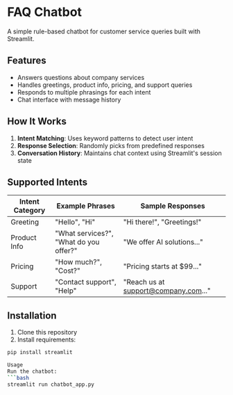# FAQ Chatbot

A simple rule-based chatbot for customer service queries built with Streamlit.

## Features
- Answers questions about company services
- Handles greetings, product info, pricing, and support queries
- Responds to multiple phrasings for each intent
- Chat interface with message history

## How It Works
1. **Intent Matching**: Uses keyword patterns to detect user intent
2. **Response Selection**: Randomly picks from predefined responses
3. **Conversation History**: Maintains chat context using Streamlit's session state

## Supported Intents
| Intent Category | Example Phrases | Sample Responses |
|-----------------|-----------------|------------------|
| Greeting        | "Hello", "Hi"   | "Hi there!", "Greetings!" |
| Product Info    | "What services?", "What do you offer?" | "We offer AI solutions..." |
| Pricing         | "How much?", "Cost?" | "Pricing starts at $99..." |
| Support         | "Contact support", "Help" | "Reach us at support@company.com..." |

## Installation
1. Clone this repository
2. Install requirements:

```bash
pip install streamlit

Usage
Run the chatbot:
```bash
streamlit run chatbot_app.py
